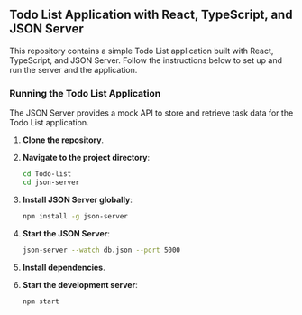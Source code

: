 ## Todo List Application with React, TypeScript, and JSON Server

This repository contains a simple Todo List application built with React, TypeScript, and JSON Server. Follow the instructions below to set up and run the server and the application.

### Running the Todo List Application

The JSON Server provides a mock API to store and retrieve task data for the Todo List application.

1. **Clone the repository**.

2. **Navigate to the project directory**:

   ```bash
   cd Todo-list
   cd json-server

4. **Install JSON Server globally**:

   ```bash
   npm install -g json-server

5. **Start the JSON Server**:

   ```bash
   json-server --watch db.json --port 5000

6. **Install dependencies**.

7. **Start the development server**:

   ```bash
   npm start




